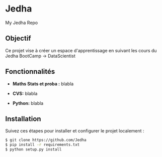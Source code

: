# Jedha

My Jedha Repo

## Objectif

Ce projet vise à créer un espace d'apprentissage en suivant les cours du Jedha BootCamp → DataScientist

## Fonctionnalités

- **Maths Stats et proba :** blabla

- **CVS:** blabla
- **Python:** blabla

## Installation

Suivez ces étapes pour installer et configurer le projet localement :

```bash
$ git clone https://github.com/Jedha
$ pip install -r requirements.txt
$ python setup.py install
```
